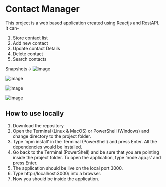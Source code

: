 # Contact Manager

This project is a web based application created using Reactjs and RestAPI. It can-
1. Store contact list
2. Add new contact
3. Update contact Details
4. Delete contact
5. Search contacts

Snapshots->
![image](https://user-images.githubusercontent.com/79101773/224403697-e1f81d1d-090a-4c2e-ab47-741908a3d571.png)

![image](https://user-images.githubusercontent.com/79101773/224403798-35eacacf-62b1-4493-9053-0c395b638cda.png)

![image](https://user-images.githubusercontent.com/79101773/224403898-664cfb4b-b599-4fb7-b31c-b1088abe2849.png)

![image](https://user-images.githubusercontent.com/79101773/224403933-a7f25e34-ecaa-49e8-932d-34887566d9ed.png)

## How to use locally
1. Download the repository 
2. Open the Terminal (Linux & MacOS) or PowerShell (Windows) and change directory to the project folder.
3. Type ‘npm install’ in the Terminal (PowerShell) and press Enter. All the dependencies would be installed.
4. Go back to the Terminal (PowerShell) and be sure that you are pointing inside the project folder. To open the application, type ‘node app.js’ and press Enter.
5. The application should be live on the local port 3000.
6. Type http://localhost:3000/ into a browser.
7. Now you should be inside the application.
